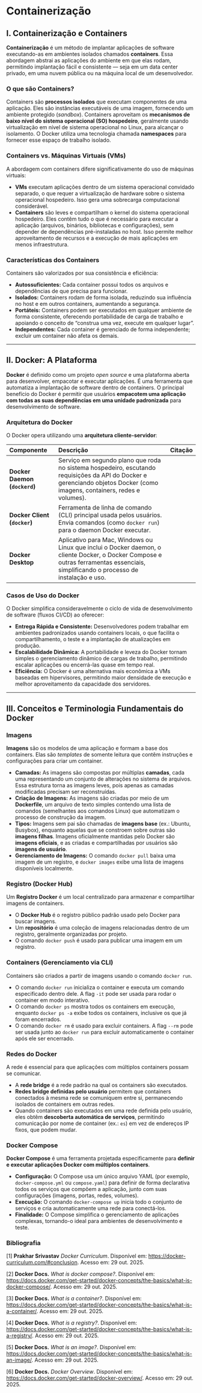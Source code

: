 # Containerização

## I. Containerização e Containers

**Containerização** é um método de implantar aplicações de software executando-as em ambientes isolados chamados **containers**. Essa abordagem abstrai as aplicações do ambiente em que elas rodam, permitindo implantação fácil e consistente — seja em um data center privado, em uma nuvem pública ou na máquina local de um desenvolvedor.

### O que são Containers?

Containers são **processos isolados** que executam componentes de uma aplicação. Eles são instâncias executáveis de uma imagem, fornecendo um ambiente protegido (*sandbox*). Containers aproveitam os **mecanismos de baixo nível do sistema operacional (SO) hospedeiro**, geralmente usando virtualização em nível de sistema operacional no Linux, para alcançar o isolamento. O Docker utiliza uma tecnologia chamada **namespaces** para fornecer esse espaço de trabalho isolado.

### Containers vs. Máquinas Virtuais (VMs)

A abordagem com containers difere significativamente do uso de máquinas virtuais:

* **VMs** executam aplicações dentro de um sistema operacional convidado separado, o que requer a virtualização de hardware sobre o sistema operacional hospedeiro. Isso gera uma sobrecarga computacional considerável.
* **Containers** são leves e compartilham o kernel do sistema operacional hospedeiro. Eles contêm tudo o que é necessário para executar a aplicação (arquivos, binários, bibliotecas e configurações), sem depender de dependências pré-instaladas no host. Isso permite melhor aproveitamento de recursos e a execução de mais aplicações em menos infraestrutura.

### Características dos Containers

Containers são valorizados por sua consistência e eficiência:

* **Autossuficientes:** Cada container possui todos os arquivos e dependências de que precisa para funcionar.
* **Isolados:** Containers rodam de forma isolada, reduzindo sua influência no host e em outros containers, aumentando a segurança.
* **Portáteis:** Containers podem ser executados em qualquer ambiente de forma consistente, oferecendo portabilidade de carga de trabalho e apoiando o conceito de “construa uma vez, execute em qualquer lugar”.
* **Independentes:** Cada container é gerenciado de forma independente; excluir um container não afeta os demais.

---

## II. Docker: A Plataforma

**Docker** é definido como um projeto *open source* e uma plataforma aberta para desenvolver, empacotar e executar aplicações. É uma ferramenta que automatiza a implantação de software dentro de containers. O principal benefício do Docker é permitir que usuários **empacotem uma aplicação com todas as suas dependências em uma unidade padronizada** para desenvolvimento de software.

### Arquitetura do Docker

O Docker opera utilizando uma **arquitetura cliente-servidor**:

| Componente                    | Descrição                                                                                                                                                                           | Citação |
| :---------------------------- | :---------------------------------------------------------------------------------------------------------------------------------------------------------------------------------- | :------ |
| **Docker Daemon (`dockerd`)** | Serviço em segundo plano que roda no sistema hospedeiro, escutando requisições da API do Docker e gerenciando objetos Docker (como imagens, containers, redes e volumes).           |         |
| **Docker Client (`docker`)**  | Ferramenta de linha de comando (CLI) principal usada pelos usuários. Envia comandos (como `docker run`) para o daemon Docker executar.                                              |         |
| **Docker Desktop**            | Aplicativo para Mac, Windows ou Linux que inclui o Docker daemon, o cliente Docker, o Docker Compose e outras ferramentas essenciais, simplificando o processo de instalação e uso. |         |

### Casos de Uso do Docker

O Docker simplifica consideravelmente o ciclo de vida de desenvolvimento de software (fluxos CI/CD) ao oferecer:

* **Entrega Rápida e Consistente:** Desenvolvedores podem trabalhar em ambientes padronizados usando containers locais, o que facilita o compartilhamento, o teste e a implantação de atualizações em produção.
* **Escalabilidade Dinâmica:** A portabilidade e leveza do Docker tornam simples o gerenciamento dinâmico de cargas de trabalho, permitindo escalar aplicações ou encerrá-las quase em tempo real.
* **Eficiência:** O Docker é uma alternativa mais econômica a VMs baseadas em hipervisores, permitindo maior densidade de execução e melhor aproveitamento da capacidade dos servidores.

---

## III. Conceitos e Terminologia Fundamentais do Docker

### Imagens

**Imagens** são os modelos de uma aplicação e formam a base dos containers. Elas são *templates* de somente leitura que contêm instruções e configurações para criar um container.

* **Camadas:** As imagens são compostas por múltiplas **camadas**, cada uma representando um conjunto de alterações no sistema de arquivos. Essa estrutura torna as imagens leves, pois apenas as camadas modificadas precisam ser reconstruídas.
* **Criação de Imagens:** As imagens são criadas por meio de um **Dockerfile**, um arquivo de texto simples contendo uma lista de comandos (semelhantes aos comandos Linux) que automatizam o processo de construção da imagem.
* **Tipos:** Imagens sem pai são chamadas de **imagens base** (ex.: Ubuntu, Busybox), enquanto aquelas que se constroem sobre outras são **imagens filhas**. Imagens oficialmente mantidas pelo Docker são **imagens oficiais**, e as criadas e compartilhadas por usuários são **imagens de usuário**.
* **Gerenciamento de Imagens:** O comando `docker pull` baixa uma imagem de um registro, e `docker images` exibe uma lista de imagens disponíveis localmente.

### Registro (Docker Hub)

Um **Registro Docker** é um local centralizado para armazenar e compartilhar imagens de containers.

* O **Docker Hub** é o registro público padrão usado pelo Docker para buscar imagens.
* Um **repositório** é uma coleção de imagens relacionadas dentro de um registro, geralmente organizadas por projeto.
* O comando `docker push` é usado para publicar uma imagem em um registro.

### Containers (Gerenciamento via CLI)

Containers são criados a partir de imagens usando o comando `docker run`.

* O comando `docker run` inicializa o container e executa um comando especificado dentro dele. A flag `-it` pode ser usada para rodar o container em modo interativo.
* O comando `docker ps` mostra todos os containers em execução, enquanto `docker ps -a` exibe todos os containers, inclusive os que já foram encerrados.
* O comando `docker rm` é usado para excluir containers. A flag `--rm` pode ser usada junto ao `docker run` para excluir automaticamente o container após ele ser encerrado.

### Redes do Docker

A rede é essencial para que aplicações com múltiplos containers possam se comunicar.

* A **rede bridge** é a rede padrão na qual os containers são executados.
* **Redes bridge definidas pelo usuário** permitem que containers conectados à mesma rede se comuniquem entre si, permanecendo isolados de containers em outras redes.
* Quando containers são executados em uma rede definida pelo usuário, eles obtêm **descoberta automática de serviços**, permitindo comunicação por nome de container (ex.: `es`) em vez de endereços IP fixos, que podem mudar.

### Docker Compose

**Docker Compose** é uma ferramenta projetada especificamente para **definir e executar aplicações Docker com múltiplos containers**.

* **Configuração:** O Compose usa um único arquivo YAML (por exemplo, `docker-compose.yml` ou `compose.yaml`) para definir de forma declarativa todos os serviços que compõem a aplicação, junto com suas configurações (imagens, portas, redes, volumes).
* **Execução:** O comando `docker-compose up` inicia todo o conjunto de serviços e cria automaticamente uma rede para conectá-los.
* **Finalidade:** O Compose simplifica o gerenciamento de aplicações complexas, tornando-o ideal para ambientes de desenvolvimento e teste.

### Bibliografia

[1] **Prakhar Srivastav** *Docker Curriculum*. Disponível em: <https://docker-curriculum.com/#conclusion>. Acesso em: 29 out. 2025.

[2] **Docker Docs.** *What is docker compose?*. Disponível em: <https://docs.docker.com/get-started/docker-concepts/the-basics/what-is-docker-compose/>. Acesso em: 29 out. 2025.

[3] **Docker Docs.** *What is a container?*. Disponível em: <https://docs.docker.com/get-started/docker-concepts/the-basics/what-is-a-container/>. Acesso em: 29 out. 2025.

[4] **Docker Docs.** *What is a registry?*. Disponível em: <https://docs.docker.com/get-started/docker-concepts/the-basics/what-is-a-registry/>. Acesso em: 29 out. 2025.

[5] **Docker Docs.** *What is an image?*. Disponível em: <https://docs.docker.com/get-started/docker-concepts/the-basics/what-is-an-image/>. Acesso em: 29 out. 2025.

[6] **Docker Docs.** *Docker Overview*. Disponível em: <https://docs.docker.com/get-started/docker-overview/>. Acesso em: 29 out. 2025.